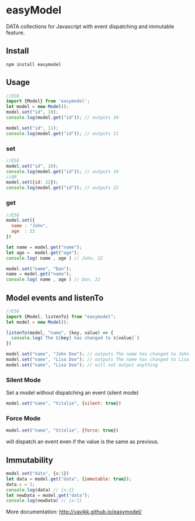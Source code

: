 
# easyModel
DATA collections for Javascript with event dispatching and immutable feature.

## Install

```shell
npm install easymodel 
```

## Usage
 ```javascript
//ES6
import {Model} from 'easymodel';
let model = new Model();
model.set("id", 10);
console.log(model.get("id")); // outputs 10
 
model.set("id", 11);
console.log(model.get("id")); // outputs 11
```
### set
```javascript
//ES6
model.set("id", 10);
console.log(model.get("id")); // outputs 10
//OR
model.set({id: 22});
console.log(model.get("id")); // outputs 22
```
### get
```javascript
//ES6
model.set({
  name : "John", 
  age  : 22
})

let name = model.get("name");
let age =  model.get("age");
console.log( name , age ) // John, 22

model.set("name", "Dan");
name = model.get("name");
console.log( name , age ) // Dan, 22
```
## Model events and listenTo
```javascript
//ES6
import {Model, listenTo} from "easymodel";
let model = new Model();

listenTo(model, "name", (key, value) => {
  console.log(`The ${key} has changed to ${value}`)
})

model.set("name", "John Doe"); // outputs The name has changed to John Doe
model.set("name", "Lisa Doe"); // outputs The name has changed to Lisa Doe
model.set("name", "Lisa Doe"); // will not output anything
```
### Silent Mode
Set a model without dispatching an event (silent mode)
```javascript
model.set("name", "Vitalie", {silent: true})
```
### Force Mode
```javascript
model.set("name", "Vitalie", {force: true})
``` 
will dispatch an event even if the value is the same as previous.
## Immutability
```javascript
model.set("data", {x:1})
let data = model.get("data", {immutable: true});
data.x = 2;
console.log(data) // {x:2}
let newData = model.get("data");
console.log(newData) // {x:1}
``` 
More documentation: 
http://vavikk.github.io/easymodel/

